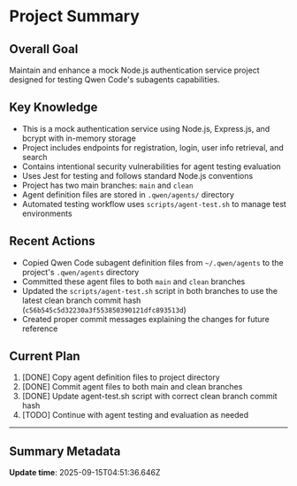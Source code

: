 # Project Summary

## Overall Goal
Maintain and enhance a mock Node.js authentication service project designed for testing Qwen Code's subagents capabilities.

## Key Knowledge
- This is a mock authentication service using Node.js, Express.js, and bcrypt with in-memory storage
- Project includes endpoints for registration, login, user info retrieval, and search
- Contains intentional security vulnerabilities for agent testing evaluation
- Uses Jest for testing and follows standard Node.js conventions
- Project has two main branches: `main` and `clean`
- Agent definition files are stored in `.qwen/agents/` directory
- Automated testing workflow uses `scripts/agent-test.sh` to manage test environments

## Recent Actions
- Copied Qwen Code subagent definition files from `~/.qwen/agents` to the project's `.qwen/agents` directory
- Committed these agent files to both `main` and `clean` branches
- Updated the `scripts/agent-test.sh` script in both branches to use the latest clean branch commit hash (`c56b545c5d32230a3f553850390121dfc893513d`)
- Created proper commit messages explaining the changes for future reference

## Current Plan
1. [DONE] Copy agent definition files to project directory
2. [DONE] Commit agent files to both main and clean branches
3. [DONE] Update agent-test.sh script with correct clean branch commit hash
4. [TODO] Continue with agent testing and evaluation as needed

---

## Summary Metadata
**Update time**: 2025-09-15T04:51:36.646Z 
